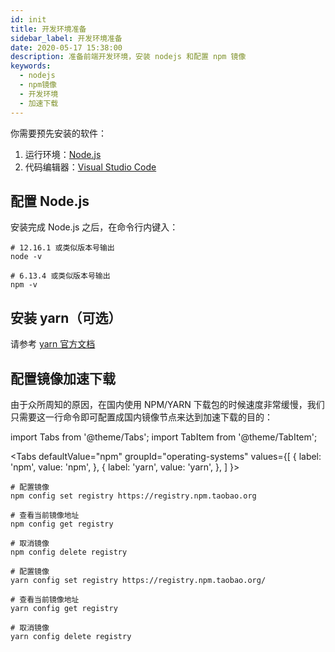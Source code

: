 ```yaml
---
id: init
title: 开发环境准备
sidebar_label: 开发环境准备
date: 2020-05-17 15:38:00
description: 准备前端开发环境，安装 nodejs 和配置 npm 镜像
keywords:
  - nodejs
  - npm镜像
  - 开发环境
  - 加速下载 
---
```


你需要预先安装的软件：

1. 运行环境：[Node.js](https://nodejs.org/)
2. 代码编辑器：[Visual Studio Code](https://code.visualstudio.com/)

## 配置 Node.js

安装完成 Node.js 之后，在命令行内键入：

```shell title="shell"
# 12.16.1 或类似版本号输出
node -v

# 6.13.4 或类似版本号输出
npm -v
```

## 安装 yarn（可选）

请参考 [yarn 官方文档](https://classic.yarnpkg.com/zh-Hans/docs/install)

## 配置镜像加速下载

由于众所周知的原因，在国内使用 NPM/YARN 下载包的时候速度非常缓慢，我们只需要这一行命令即可配置成国内镜像节点来达到加速下载的目的：

import Tabs from '@theme/Tabs';
import TabItem from '@theme/TabItem';

<Tabs
  defaultValue="npm"
  groupId="operating-systems"
  values={[
    { label: 'npm', value: 'npm', },
    { label: 'yarn', value: 'yarn', },
  ]
}>
<TabItem value="npm">

```shell title="shell"
# 配置镜像
npm config set registry https://registry.npm.taobao.org

# 查看当前镜像地址
npm config get registry

# 取消镜像
npm config delete registry
```

</TabItem>
<TabItem value="yarn">

```shell title="shell"
# 配置镜像
yarn config set registry https://registry.npm.taobao.org/

# 查看当前镜像地址
yarn config get registry

# 取消镜像
yarn config delete registry
```

</TabItem>
</Tabs>